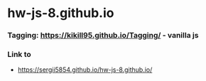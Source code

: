 # hw-js-8.github.io

### Tagging: https://kikill95.github.io/Tagging/ - vanilla js 

### Link to 
  * https://sergii5854.github.io/hw-js-8.github.io/
